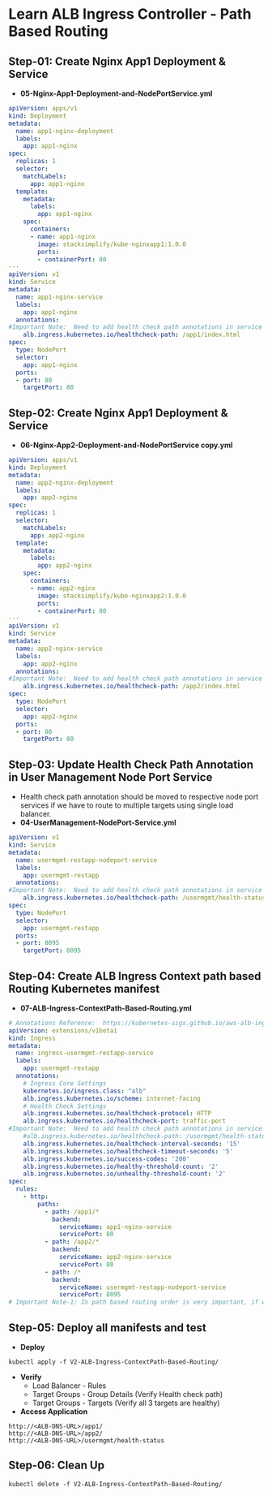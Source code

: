 # Learn ALB Ingress Controller - Path Based Routing

## Step-01: Create Nginx App1 Deployment & Service
- **05-Nginx-App1-Deployment-and-NodePortService.yml**
```yml
apiVersion: apps/v1
kind: Deployment
metadata:
  name: app1-nginx-deployment
  labels:
    app: app1-nginx
spec:
  replicas: 1
  selector:
    matchLabels:
      app: app1-nginx
  template:
    metadata:
      labels:
        app: app1-nginx
    spec:
      containers:
      - name: app1-nginx
        image: stacksimplify/kube-nginxapp1:1.0.0
        ports:
        - containerPort: 80
---
apiVersion: v1
kind: Service
metadata:
  name: app1-nginx-service
  labels:
    app: app1-nginx
  annotations:
#Important Note:  Need to add health check path annotations in service level if we are planning to use multiple targets in a load balancer    
    alb.ingress.kubernetes.io/healthcheck-path: /app1/index.html
spec:
  type: NodePort
  selector:
    app: app1-nginx
  ports:
  - port: 80
    targetPort: 80
```
## Step-02: Create Nginx App1 Deployment & Service
- **06-Nginx-App2-Deployment-and-NodePortService copy.yml**
```yml
apiVersion: apps/v1
kind: Deployment
metadata:
  name: app2-nginx-deployment
  labels:
    app: app2-nginx 
spec:
  replicas: 1
  selector:
    matchLabels:
      app: app2-nginx
  template:
    metadata:
      labels:
        app: app2-nginx
    spec:
      containers:
      - name: app2-nginx
        image: stacksimplify/kube-nginxapp2:1.0.0
        ports:
        - containerPort: 80
---
apiVersion: v1
kind: Service
metadata:
  name: app2-nginx-service
  labels:
    app: app2-nginx
  annotations:
#Important Note:  Need to add health check path annotations in service level if we are planning to use multiple targets in a load balancer
    alb.ingress.kubernetes.io/healthcheck-path: /app2/index.html
spec:
  type: NodePort
  selector:
    app: app2-nginx
  ports:
  - port: 80
    targetPort: 80   
```
## Step-03: Update Health Check Path Annotation in User Management Node Port Service
- Health check path annotation should be moved to respective node port services if we have to route to multiple targets using single load balancer.
- **04-UserManagement-NodePort-Service.yml**
```yml
apiVersion: v1
kind: Service
metadata:
  name: usermgmt-restapp-nodeport-service
  labels:
    app: usermgmt-restapp
  annotations:
#Important Note:  Need to add health check path annotations in service level if we are planning to use multiple targets in a load balancer  
    alb.ingress.kubernetes.io/healthcheck-path: /usermgmt/health-status
spec:
  type: NodePort
  selector:
    app: usermgmt-restapp
  ports:
  - port: 8095
    targetPort: 8095
```

## Step-04: Create ALB Ingress Context path based Routing Kubernetes manifest
- **07-ALB-Ingress-ContextPath-Based-Routing.yml**
```yml
# Annotations Reference:  https://kubernetes-sigs.github.io/aws-alb-ingress-controller/guide/ingress/annotation/
apiVersion: extensions/v1beta1
kind: Ingress
metadata:
  name: ingress-usermgmt-restapp-service
  labels:
    app: usermgmt-restapp
  annotations:
    # Ingress Core Settings  
    kubernetes.io/ingress.class: "alb"
    alb.ingress.kubernetes.io/scheme: internet-facing
    # Health Check Settings
    alb.ingress.kubernetes.io/healthcheck-protocol: HTTP 
    alb.ingress.kubernetes.io/healthcheck-port: traffic-port
#Important Note:  Need to add health check path annotations in service level if we are planning to use multiple targets in a load balancer    
    #alb.ingress.kubernetes.io/healthcheck-path: /usermgmt/health-status
    alb.ingress.kubernetes.io/healthcheck-interval-seconds: '15'
    alb.ingress.kubernetes.io/healthcheck-timeout-seconds: '5'
    alb.ingress.kubernetes.io/success-codes: '200'
    alb.ingress.kubernetes.io/healthy-threshold-count: '2'
    alb.ingress.kubernetes.io/unhealthy-threshold-count: '2'
spec:
  rules:
    - http:
        paths:
          - path: /app1/*
            backend:
              serviceName: app1-nginx-service
              servicePort: 80                        
          - path: /app2/*
            backend:
              serviceName: app2-nginx-service
              servicePort: 80            
          - path: /*
            backend:
              serviceName: usermgmt-restapp-nodeport-service
              servicePort: 8095              
# Important Note-1: In path based routing order is very important, if we are going to use  "/*", try to use it at the end of all rules.                  
```

## Step-05: Deploy all manifests and test
- **Deploy**
```
kubectl apply -f V2-ALB-Ingress-ContextPath-Based-Routing/
```
- **Verify**
    - Load Balancer - Rules
    - Target Groups - Group Details (Verify Health check path)
    - Target Groups - Targets (Verify all 3 targets are healthy)
- **Access Application**
```
http://<ALB-DNS-URL>/app1/
http://<ALB-DNS-URL>/app2/
http://<ALB-DNS-URL>/usermgmt/health-status
```


## Step-06: Clean Up
```
kubectl delete -f V2-ALB-Ingress-ContextPath-Based-Routing/
```
